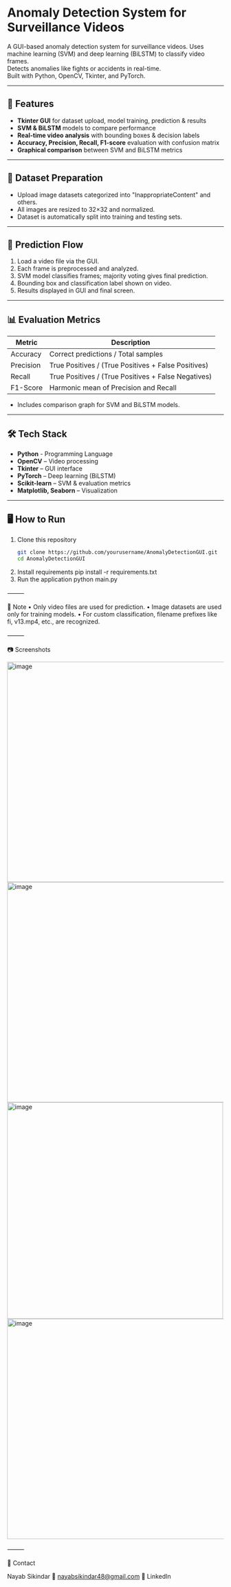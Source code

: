 # Anomaly Detection System for Surveillance Videos
A GUI-based anomaly detection system for surveillance videos. 
Uses machine learning (SVM) and deep learning (BiLSTM) to classify video frames.  
Detects anomalies like fights or accidents in real-time.  
Built with Python, OpenCV, Tkinter, and PyTorch.

---

## 🔧 Features

- **Tkinter GUI** for dataset upload, model training, prediction & results
- **SVM & BiLSTM** models to compare performance
- **Real-time video analysis** with bounding boxes & decision labels
- **Accuracy, Precision, Recall, F1-score** evaluation with confusion matrix
- **Graphical comparison** between SVM and BiLSTM metrics

---

## 📁 Dataset Preparation

- Upload image datasets categorized into "InappropriateContent" and others.
- All images are resized to 32×32 and normalized.
- Dataset is automatically split into training and testing sets.

---

## 🚀 Prediction Flow

1. Load a video file via the GUI.
2. Each frame is preprocessed and analyzed.
3. SVM model classifies frames; majority voting gives final prediction.
4. Bounding box and classification label shown on video.
5. Results displayed in GUI and final screen.

---

## 📊 Evaluation Metrics

| Metric      | Description                                      |
|-------------|--------------------------------------------------|
| Accuracy    | Correct predictions / Total samples              |
| Precision   | True Positives / (True Positives + False Positives) |
| Recall      | True Positives / (True Positives + False Negatives) |
| F1-Score    | Harmonic mean of Precision and Recall            |

- Includes comparison graph for SVM and BiLSTM models.

---

## 🛠 Tech Stack

- **Python**  - Programming Language 
- **OpenCV** – Video processing  
- **Tkinter** – GUI interface  
- **PyTorch** – Deep learning (BiLSTM)  
- **Scikit-learn** – SVM & evaluation metrics  
- **Matplotlib, Seaborn** – Visualization  

---


## 🖥 How to Run

1. Clone this repository  
   ```bash
   git clone https://github.com/yourusername/AnomalyDetectionGUI.git
   cd AnomalyDetectionGUI
2. Install requirements
   pip install -r requirements.txt
3. Run the application
   python main.py

⸻

📌 Note
	•	Only video files are used for prediction.
	•	Image datasets are used only for training models.
	•	For custom classification, filename prefixes like fi, v13.mp4, etc., are recognized.

⸻

📷 Screenshots

<img width="511" alt="image" src="https://github.com/user-attachments/assets/237b27a5-928b-4093-9791-af9e56db0e62" />
<img width="511" alt="image" src="https://github.com/user-attachments/assets/ccc9cf61-1ce0-4f56-99e0-393ec3ac75d3" />
<img width="502" alt="image" src="https://github.com/user-attachments/assets/fbb7d159-6cb0-47ec-909f-c265741783d5" />
<img width="511" alt="image" src="https://github.com/user-attachments/assets/a6294c7f-c28a-457b-89d8-585cc073d3bd" />


⸻

📩 Contact

Nayab Sikindar
📧 nayabsikindar48@gmail.com
🔗 LinkedIn
